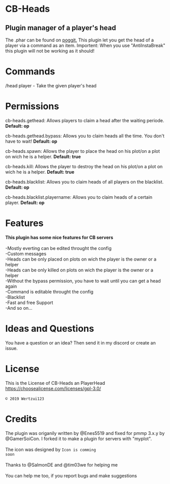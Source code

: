 # CB-Heads
## Plugin manager of a player's head
The .phar can be found on <a href="https://poggit.pmmp.io/ci/Wertzui123/CB-Heads/CB-Heads/">poggit.</a>
This plugin let you get the head of a player via a command as an item.
Importent: When you use "AntiInstaBreak" this plugin will not be working as it should!
# Commands
/head player - Take the given player's head
# Permissions
cb-heads.gethead: Allows players to claim a head after the waiting periode. **Default: op**

cb-heads.gethead.bypass: Allows you to claim heads all the time. You don't have to wait! **Default: op**

cb-heads.spawn: Allows the player to place the head on his plot/on a plot on wich he is a helper. **Default: true**

cb-heads.kill: Allows the player to destroy the head on his plot/on a plot on wich he is a helper. **Default: true**

cb-heads.blacklist: Allows you to claim heads of all players on the blacklist. **Default: op**

cb-heads.blacklist.playername: Allows you to claim heads of a certain player. **Default: op**

# Features
  **This plugin has some nice features for CB servers**
<br>
  <br>-Mostly everting can be edited throught the config
  <br>-Custom messages
  <br>-Heads can be only placed on plots on wich the player is the owner or a helper
  <br>-Heads can be only killed on plots on wich the player is the owner or a helper
  <br>-Without the bypass permission, you have to wait until you can get a head again
  <br>-Command is editable throught the config
  <br>-Blacklist
  <br>-Fast and free Support
  <br>-And so on...
  <br>
  
# Ideas and Questions
You have a question or an idea? Then send it in my <a herf="https://discord.gg/eGhZGtF">discord</a> or create an issue.

# License
This is the License of CB-Heads an PlayerHead
<br>https://choosealicense.com/licenses/gpl-3.0/<br>
<br><code>© 2019 Wertzui123</code>

# Credits
The plugin was origanily written by @Enes5519 and fixed for pmmp 3.x.y by @GamerSoiCon. I forked it to make a plugin for servers with "myplot".
<br>
  <br>The icon was designed by <code>Icon is comming soon</code>
 <br>
 <br>Thanks to @SalmonDE and @tim03we for helping me
 <br>
  <br>You can help me too, if you report bugs and make suggestions
